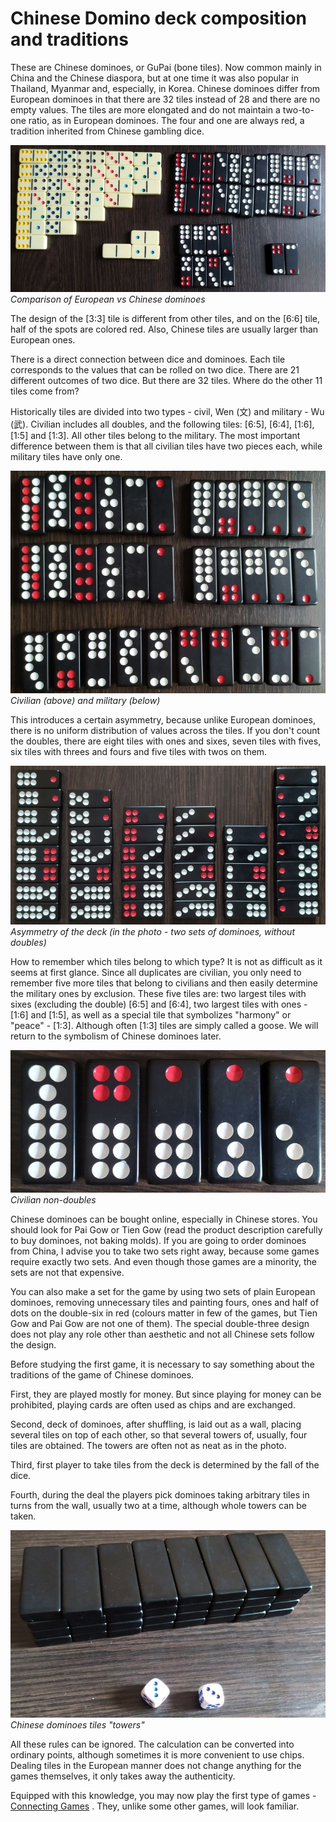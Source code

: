 # Chinese Domino deck composition and traditions

These are Chinese dominoes, or GuPai (bone tiles). Now common mainly in China and the Chinese diaspora, but at one time it was also popular in Thailand, Myanmar and, especially, in Korea. Chinese dominoes differ from European dominoes in that there are 32 tiles instead of 28 and there are no empty values. The tiles are more elongated and do not maintain a two-to-one ratio, as in European dominoes. The four and one are always red, a tradition inherited from Chinese gambling dice. 

![](/docs/assets/images/gupai/ch-europe-3.jpg)  
_Comparison of European vs Chinese dominoes_

The design of the [3:3] tile is different from other tiles, and on the [6:6] tile, half of the spots are colored red. Also, Chinese tiles are usually larger than European ones. 

There is a direct connection between dice and dominoes. Each tile corresponds to the values that can be rolled on two dice. There are 21 different outcomes of two dice. But there are 32 tiles. Where do the other 11 tiles come from? 

Historically tiles are divided into two types - civil, Wen (文) and military - Wu (武). Civilian includes all doubles, and the following tiles: [6:5], [6:4], [1:6], [1:5] and [1:3]. All other tiles belong to the military. The most important difference between them is that all civilian tiles have two pieces each, while military tiles have only one. 

![](/docs/assets/images/gupai/wu-wen.jpg)  
_Civilian (above) and military (below)_

This introduces a certain asymmetry, because unlike European dominoes, there is no uniform distribution of values across the tiles. If you don't count the doubles, there are eight tiles with ones and sixes, seven tiles with fives, six tiles with threes and fours and five tiles with twos on them. 

![](/docs/assets/images/gupai/asymetry.jpg)  
_Asymmetry of the deck (in the photo - two sets of dominoes, without doubles)_

How to remember which tiles belong to which type? It is not as difficult as it seems at first glance. Since all duplicates are civilian, you only need to remember five more tiles that belong to civilians and then easily determine the military ones by exclusion. These five tiles are: two largest tiles with sixes (excluding the double) [6:5] and [6:4], two largest tiles with ones - [1:6] and [1:5], as well as a special tile that symbolizes "harmony" or "peace" - [1:3]. Although often [1:3] tiles are simply called a goose. We will return to the symbolism of Chinese dominoes later. 

![](/docs/assets/images/gupai/wen-non-doubles.jpg)  
_Civilian non-doubles_

Chinese dominoes can be bought online, especially in Chinese stores. You should look for Pai Gow or Tien Gow (read the product description carefully to buy dominoes, not baking molds). If you are going to order dominoes from China, I advise you to take two sets right away, because some games require exactly two sets. And even though those games are a minority, the sets are not that expensive. 

You can also make a set for the game by using two sets of plain European dominoes, removing unnecessary tiles and painting fours, ones and half of dots on the double-six in red (colours matter in few of the games, but Tien Gow and Pai Gow are not one of them). The special double-three design does not play any role other than aesthetic and not all Chinese sets follow the design. 

Before studying the first game, it is necessary to say something about the traditions of the game of Chinese dominoes. 

First, they are played mostly for money. But since playing for money can be prohibited, playing cards are often used as chips and are exchanged. 

Second, deck of dominoes, after shuffling, is laid out as a wall, placing several tiles on top of each other, so that several towers of, usually, four tiles are obtained. The towers are often not as neat as in the photo. 

Third, first player to take tiles from the deck is determined by the fall of the dice. 

Fourth, during the deal the players pick dominoes taking arbitrary tiles in turns from the wall, usually two at a time, although whole towers can be taken. 

![](/docs/assets/images/gupai/stacks.jpg)  
_Chinese dominoes tiles "towers"_

All these rules can be ignored. The calculation can be converted into ordinary points, although sometimes it is more convenient to use chips. Dealing tiles in the European manner does not change anything for the games themselves, it only takes away the authenticity. 

Equipped with this knowledge, you may now play the first type of games - [Connecting Games](/gupai/connecting-games.html) . They, unlike some other games, will look familiar. 


